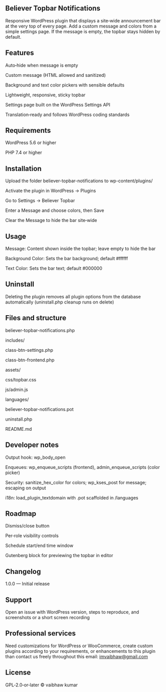 ## Believer Topbar Notifications

Responsive WordPress plugin that displays a site‑wide announcement bar at the very top of every page. Add a custom message and colors from a simple settings page. If the message is empty, the topbar stays hidden by default.

## Features
Auto‑hide when message is empty

Custom message (HTML allowed and sanitized)

Background and text color pickers with sensible defaults

Lightweight, responsive, sticky topbar

Settings page built on the WordPress Settings API

Translation‑ready and follows WordPress coding standards

## Requirements
WordPress 5.6 or higher

PHP 7.4 or higher

## Installation
Upload the folder believer-topbar-notifications to wp-content/plugins/

Activate the plugin in WordPress → Plugins

Go to Settings → Believer Topbar

Enter a Message and choose colors, then Save

Clear the Message to hide the bar site‑wide

## Usage
Message: Content shown inside the topbar; leave empty to hide the bar

Background Color: Sets the bar background; default #ffffff

Text Color: Sets the bar text; default #000000

## Uninstall
Deleting the plugin removes all plugin options from the database automatically (uninstall.php cleanup runs on delete)

## Files and structure
believer-topbar-notifications.php

includes/

class-btn-settings.php

class-btn-frontend.php

assets/

css/topbar.css

js/admin.js

languages/

believer-topbar-notifications.pot

uninstall.php

README.md

## Developer notes
Output hook: wp_body_open

Enqueues: wp_enqueue_scripts (frontend), admin_enqueue_scripts (color picker)

Security: sanitize_hex_color for colors; wp_kses_post for message; escaping on output

i18n: load_plugin_textdomain with .pot scaffolded in /languages

## Roadmap
Dismiss/close button

Per‑role visibility controls

Schedule start/end time window

Gutenberg block for previewing the topbar in editor

## Changelog
1.0.0 — Initial release

## Support
Open an issue with WordPress version, steps to reproduce, and screenshots or a short screen recording

## Professional services
Need customizations for WordPress or WooCommerce, create custom plugins according to your requirements, or enhancements to this plugin than contact us freely throughout this email: imvaibhaw@gmail.com

## License
GPL‑2.0‑or‑later © vaibhaw kumar